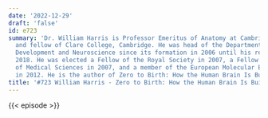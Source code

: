 ```yaml
---
date: '2022-12-29'
draft: 'false'
id: e723
summary: 'Dr. William Harris is Professor Emeritus of Anatomy at Cambridge University
  and fellow of Clare College, Cambridge. He was head of the Department of Physiology,
  Development and Neuroscience since its formation in 2006 until his retirement in
  2018. He was elected a Fellow of the Royal Society in 2007, a Fellow of the Academy
  of Medical Sciences in 2007, and a member of the European Molecular Biology Organisation
  in 2012. He is the author of Zero to Birth: How the Human Brain Is Built.'
title: '#723 William Harris - Zero to Birth: How the Human Brain Is Built'
---
```

{{< episode >}}
